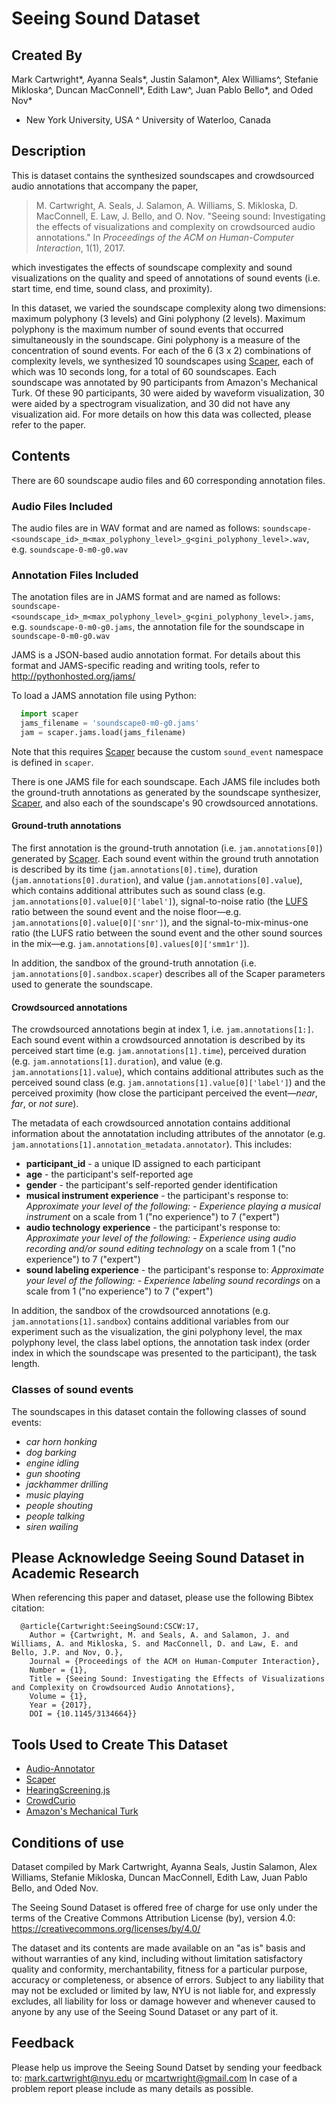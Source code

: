 # Seeing Sound Dataset

## Created By
Mark Cartwright*, Ayanna Seals*, Justin Salamon*, Alex Williams^, Stefanie Mikloska^, Duncan MacConnell*, Edith Law^, Juan Pablo Bello*, and Oded Nov*
* New York University, USA
^ University of Waterloo, Canada

## Description
This is dataset contains the synthesized soundscapes and crowdsourced audio annotations that accompany the paper, 

> M. Cartwright, A. Seals, J. Salamon, A. Williams, S. Mikloska, D. MacConnell, E. Law, J. Bello, and O. Nov. "Seeing sound: Investigating the effects of visualizations and complexity on crowdsourced audio annotations." In *Proceedings of the ACM on Human-Computer Interaction*, 1(1), 2017.

which investigates the effects of soundscape complexity and sound visualizations on the quality and speed of annotations of sound events (i.e. start time, end time, sound class, and proximity). 

In this dataset, we varied the soundscape complexity along two dimensions: maximum polyphony (3 levels) and Gini polyphony (2 levels). Maximum polyphony is the maximum number of sound events that occurred simultaneously in the soundscape. Gini polyphony is a measure of the concentration of sound events. For each of the 6 (3 x 2) combinations of complexity levels, we synthesized 10 soundscapes using [Scaper](https://github.com/justinsalamon/scaper), each of which was 10 seconds long, for a total of 60 soundscapes. Each soundscape was annotated by 90 participants from Amazon's Mechanical Turk. Of these 90 participants, 30 were aided by waveform visualization, 30 were aided by a spectrogram visualization, and 30 did not have any visualization aid. For more details on how this data was collected, please refer to the paper.

## Contents

There are 60 soundscape audio files and 60 corresponding annotation files.

### Audio Files Included
The audio files are in WAV format and are named as follows: `soundscape-<soundscape_id>_m<max_polyphony_level>_g<gini_polyphony_level>.wav`, e.g. `soundscape-0-m0-g0.wav`

### Annotation Files Included
The anotation files are in JAMS format and are named as follows: `soundscape-<soundscape_id>_m<max_polyphony_level>_g<gini_polyphony_level>.jams`, e.g. `soundscape-0-m0-g0.jams`, the annotation file for the soundscape in `soundscape-0-m0-g0.wav`

JAMS is a JSON-based audio annotation format. For details about this format and JAMS-specific reading and writing tools, refer to http://pythonhosted.org/jams/

To load a JAMS annotation file using Python:

```python
  import scaper
  jams_filename = 'soundscape0-m0-g0.jams'
  jam = scaper.jams.load(jams_filename)
```

Note that this requires [Scaper](https://github.com/justinsalamon/scaper) because the custom `sound_event` namespace is defined in `scaper`.

There is one JAMS file for each soundscape. Each JAMS file includes both the ground-truth annotations as generated by the soundscape synthesizer, [Scaper](https://github.com/justinsalamon/scaper), and also each of the soundscape's 90 crowdsourced annotations.

#### Ground-truth annotations
The first annotation is the ground-truth annotation (i.e. `jam.annotations[0]`) generated by [Scaper](https://github.com/justinsalamon/scaper). Each sound event within the ground truth annotation is described by its time (`jam.annotations[0].time`), duration (`jam.annotations[0].duration`), and value (`jam.annotations[0].value`), which contains additional attributes such as sound class (e.g. `jam.annotations[0].value[0]['label']`), signal-to-noise ratio (the [LUFS](https://tech.ebu.ch/docs/r/r128.pdf) ratio between the sound event and the noise floor—e.g. `jam.annotations[0].value[0]['snr']`), and the signal-to-mix-minus-one ratio (the LUFS ratio between the sound event and the other sound sources in the mix—e.g. `jam.annotations[0].values[0]['smm1r']`).

In addition, the sandbox of the ground-truth annotation (i.e. `jam.annotations[0].sandbox.scaper`) describes all of the Scaper parameters used to generate the soundscape.

#### Crowdsourced annotations
The crowdsourced annotations begin at index 1, i.e. `jam.annotations[1:]`. Each sound event within a crowdsourced annotation is described by its perceived start time (e.g. `jam.annotations[1].time`), perceived duration (e.g. `jam.annotations[1].duration`), and value (e.g. `jam.annotations[1].value`), which contains additional attributes such as the perceived sound class (e.g. `jam.annotations[1].value[0]['label']`) and the perceived proximity (how close the participant perceived the event—*near*, *far*, or *not sure*).

The metadata of each crowdsourced annotation contains additional information about the annotatation including attributes of the annotator (e.g. `jam.annotations[1].annotation_metadata.annotator`). This includes:
* **participant_id** - a unique ID assigned to each participant
* **age** - the participant's self-reported age
* **gender** - the participant's self-reported gender identification
* **musical instrument experience** - the participant's response to: *Approximate your level of the following: - Experience playing a musical instrument* on a scale from 1 ("no experience") to 7 ("expert")
* **audio technology experience** - the participant's response to: *Approximate your level of the following: - Experience using audio recording and/or sound editing technology* on a scale from 1 ("no experience") to 7 ("expert")
* **sound labeling experience** - the participant's response to: *Approximate your level of the following: - Experience labeling sound recordings* on a scale from 1 ("no experience") to 7 ("expert")

In addition, the sandbox of the crowdsourced annotations (e.g. `jam.annotations[1].sandbox`) contains additional variables from our experiment such as the visualization, the gini polyphony level, the max polyphony level, the class label options, the annotation task index (order index in which the soundscape was presented to the participant), the task length.

### Classes of sound events
The soundscapes in this dataset contain the following classes of sound events:

* *car horn honking*
* *dog barking*
* *engine idling*
* *gun shooting*
* *jackhammer drilling*
* *music playing*
* *people shouting*
* *people talking*
* *siren wailing*


## Please Acknowledge Seeing Sound Dataset in Academic Research
When referencing this paper and dataset, please use the following Bibtex citation:

```
  @article{Cartwright:SeeingSound:CSCW:17,
    Author = {Cartwright, M. and Seals, A. and Salamon, J. and Williams, A. and Mikloska, S. and MacConnell, D. and Law, E. and Bello, J.P. and Nov, O.},
    Journal = {Proceedings of the ACM on Human-Computer Interaction},
    Number = {1},
    Title = {Seeing Sound: Investigating the Effects of Visualizations and Complexity on Crowdsourced Audio Annotations},
    Volume = {1},
    Year = {2017},
    DOI = {10.1145/3134664}}
```

## Tools Used to Create This Dataset
* [Audio-Annotator](https://github.com/CrowdCurio/audio-annotator)
* [Scaper](https://github.com/justinsalamon/scaper)
* [HearingScreening.js](https://github.com/mcartwright/hearing-screening.js)
* [CrowdCurio](https://www.crowdcurio.com)
* [Amazon's Mechanical Turk](https://www.mturk.com)


## Conditions of use
Dataset compiled by Mark Cartwright, Ayanna Seals, Justin Salamon, Alex Williams, Stefanie Mikloska, Duncan MacConnell, Edith Law, Juan Pablo Bello, and Oded Nov.
 
The Seeing Sound Dataset is offered free of charge for use only under the terms of the Creative Commons Attribution License (by), version 4.0: https://creativecommons.org/licenses/by/4.0/
 
The dataset and its contents are made available on an "as is" basis and without warranties of any kind, including  without limitation satisfactory quality and conformity, merchantability, fitness for a particular purpose, accuracy or  completeness, or absence of errors. Subject to any liability that may not be excluded or limited by law, NYU is not liable for, and expressly excludes, all liability for loss or damage however and whenever caused to anyone by any use of
the Seeing Sound Dataset or any part of it.

## Feedback
Please help us improve the Seeing Sound Datset by sending your feedback to: mark.cartwright@nyu.edu or mcartwright@gmail.com
In case of a problem report please include as many details as possible.

